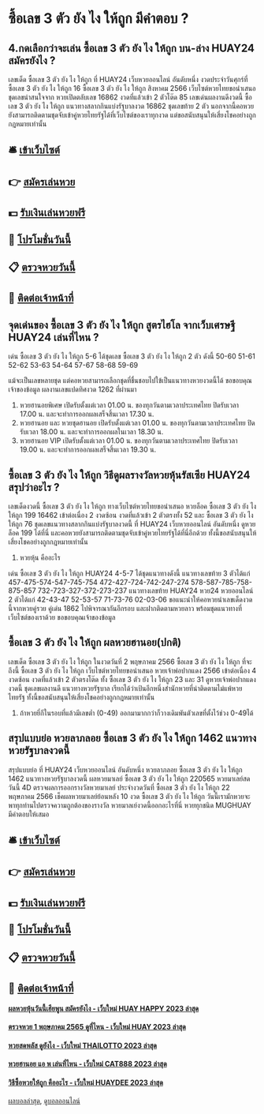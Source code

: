 # ซื้อเลข 3 ตัว ยัง ไง ให้ถูก มีคำตอบ ?
## 4.กดเลือกว่าจะเล่น ซื้อเลข 3 ตัว ยัง ไง ให้ถูก บน-ล่าง HUAY24 สมัครยังไง ?
เลขเด็ด ซื้อเลข 3 ตัว ยัง ไง ให้ถูก ที่ HUAY24 เว็บหวยออนไลน์ อันดับหนึ่ง งวดประจำวันศุกร์ที่ ซื้อเลข 3 ตัว ยัง ไง ให้ถูก 16 ซื้อเลข 3 ตัว ยัง ไง ให้ถูก สิงหาคม 2566 เว็บไซต์หวยไทยขอนำเสนอชุดเลขน่าสนใจจาก หวยเปิดตลับเลข 16862 งวดที่แล้วเข้า 2 ตัวโต๊ด 85 เลขเด่นผลงานดีงวดนี้ ซื้อเลข 3 ตัว ยัง ไง ให้ถูก แนวทางสลากกินแบ่งรัฐบาลงวด 16862 ชุดเลขท้าย 2 ตัว นอกจากนี้คอหวยยังสามารถติดตามชุดจับเข้าคู่หวยไทยรัฐได้ที่เว็บไซต์ของเราทุกงวด แต่ขอสนับสนุนให้เสี่ยงโชคอย่างถูกกฎหมายเท่านั้น

## 🛎 [เข้าเว็บไซต์](https://bit.ly/3BG5bNw)
## 👉 [สมัครเล่นหวย](https://bit.ly/3BG5bNw)
## 💵 [รับเงินเล่นหวยฟรี](https://bit.ly/3C3mvgS)
## 👑 [โปรโมชั่นวันนี้](https://bit.ly/3C3mvgS)
## 📋 [ตรวจหวยวันนี้](https://bit.ly/3C3mvgS)
## 📱 [ติดต่อเจ้าหน้าที่](https://bit.ly/3C3mvgS)

## จุดเด่นของ ซื้อเลข 3 ตัว ยัง ไง ให้ถูก สูตรไฮโล จากเว็บเศรษฐี HUAY24 เล่นที่ไหน ?
เด่น ซื้อเลข 3 ตัว ยัง ไง ให้ถูก 5-6 ได้ชุดเลข ซื้อเลข 3 ตัว ยัง ไง ให้ถูก 2 ตัว ดังนี้
50-60
51-61
52-62
53-63
54-64
57-67
58-68
59-69

แม้จะเป็นเลขหลายชุด แต่คอหวยสามารถเลือกชุดที่ชื่นชอบไปใข้เป็นแนวทางหวยงวดนี้ได้
ขอขอบคุณเจ้าของข้อมูล
ผลงานเลขแปดทิศงวด 1262 ที่ผ่านมา
1. หวยฮานอยพิเศษ เปิดรับตั้งแต่เวลา 01.00 น. ของทุกวันตามเวลาประเทศไทย ปิดรับเวลา 17.00 น. และจะทำการออกผลเสร็จสิ้นเวลา 17.30 น.
2. หวยฮานอย และ หวยชุดฮานอย เปิดรับตั้งแต่เวลา 01.00 น. ของทุกวันตามเวลาประเทศไทย ปิดรับเวลา 18.00 น. และจะทำการออกผลในเวลา 18.30 น.
3. หวยฮานอย VIP เปิดรับตั้งแต่เวลา 01.00 น. ของทุกวันตามเวลาประเทศไทย ปิดรับเวลา 19.00 น. และจะทำการออกผลเสร็จสิ้นเวลา 19.30 น.

## ซื้อเลข 3 ตัว ยัง ไง ให้ถูก วิธีดูผลรางวัลหวยหุ้นรัสเซีย HUAY24 สรุปว่าอะไร ?
เลขเด็ดงวดนี้ ซื้อเลข 3 ตัว ยัง ไง ให้ถูก ทางเว็บไซต์หวยไทยขอนำเสนอ หวยล็อค ซื้อเลข 3 ตัว ยัง ไง ให้ถูก 199 16462 เข้าต่อเนื่อง 2 งวดซ้อน งวดที่แล้วเข้า 2 ตัวตรงทั้ง 52 และ ซื้อเลข 3 ตัว ยัง ไง ให้ถูก 76 ชุดเลขแนวทางสลากกินแบ่งรัฐบาลงวดนี้ ที่ HUAY24 เว็บหวยออนไลน์ อันดับหนึ่ง ดูหวยล็อค 199 ได้ที่นี่ และคอหวยยังสามารถติดตามชุดจับเข้าคู่หวยไทยรัฐได้ที่นี่อีกด้วย ทั้งนี้ขอสนับสนุนให้เสี่ยงโชคอย่างถูกกฎหมายเท่านั้น
1. หวยหุ้น คืออะไร

เด่น ซื้อเลข 3 ตัว ยัง ไง ให้ถูก HUAY24 4-5-7 ได้ชุดแนวทางดังนี้
แนวทางเลขท้าย 3 ตัวได้แก่
457-475-574-547-745-754
472-427-724-742-247-274
578-587-785-758-875-857
732-723-327-372-273-237
แนวทางเลขท้าย HUAY24 หวย24 หวยออนไลน์ 2 ตัวได้แก่
42-43-47
52-53-57
71-73-76
02-03-06
ขอแนะนำให้คอหวยนำเลขเด็ดงวดนี้จากหวยคู่รวย คู่เด่น 1862 ไปพิจารณากันอีกรอบ และฝากติดตามหวยลาว พร้อมชุดแนวทางที่เว็บไซต์ของเราด้วย
ขอขอบคุณเจ้าของข้อมูล


## ซื้อเลข 3 ตัว ยัง ไง ให้ถูก ผลหวยฮานอย(ปกติ)
เลขเด็ด ซื้อเลข 3 ตัว ยัง ไง ให้ถูก ในงวดวันที่ 2 พฤษภาคม 2566 ซื้อเลข 3 ตัว ยัง ไง ให้ถูก ที่จะถึงนี้ ซื้อเลข 3 ตัว ยัง ไง ให้ถูก เว็บไซต์หวยไทยขอนำเสนอ หวยเจ้าพ่อปากแดง 2566 เข้าต่อเนื่อง 4 งวดซ้อน งวดที่แล้วเข้า 2 ตัวตรงโต๊ด ทั้ง ซื้อเลข 3 ตัว ยัง ไง ให้ถูก 23 และ 31 ดูหวยเจ้าพ่อปากแดงงวดนี้ ชุดเลขผลงานดี แนวทางหวยรัฐบาล เรียกได้ว่าเป้นอีกหนึ่งสำนักหวยที่น่าติดตามไม่แพ้หวยไทยรัฐ ทั้งนี้ขอสนับสนุนให้เสี่ยงโชคอย่างถูกกฎหมายเท่านั้น
1. ถ้าหวยยี่กีในรอบที่แล้วมีเลขต่ำ (0-49) ออกมามากกว่าก็วางเดิมพันตัวเลขที่ตั้งไว้ช่วง 0-49ได้

## สรุปแบบย่อ หวยลาภลอย ซื้อเลข 3 ตัว ยัง ไง ให้ถูก 1462 แนวทางหวยรัฐบาลงวดนี้
สรุปแบบย่อ ที่ HUAY24 เว็บหวยออนไลน์ อันดับหนึ่ง หวยลาภลอย ซื้อเลข 3 ตัว ยัง ไง ให้ถูก 1462 แนวทางหวยรัฐบาลงวดนี้ ผลหวยมาเลย์ ซื้อเลข 3 ตัว ยัง ไง ให้ถูก 220565 หวยมาเลย์สดวันนี้ 4D ตรวจผลการออกรางวัลหวยมาเลย์ ประจำงวดวันที่ ซื้อเลข 3 ตัว ยัง ไง ให้ถูก 22 พฤษภาคม 2566 เช็คผลหวยมาเลย์ย้อนหลัง 10 งวด ซื้อเลข 3 ตัว ยัง ไง ให้ถูก วันนี้เรามักหวยจะพาทุกท่านไปตรวจความถูกต้องของรางวัล หวยมาลเย์งวดนี้ออกอะไรที่นี่ หวยทุกชนิด MUGHUAY มีคำตอบให้เสมอ

## 🛎 [เข้าเว็บไซต์](https://bit.ly/3BG5bNw)
## 👉 [สมัครเล่นหวย](https://bit.ly/3BG5bNw)
## 💵 [รับเงินเล่นหวยฟรี](https://bit.ly/3C3mvgS)
## 👑 [โปรโมชั่นวันนี้](https://bit.ly/3C3mvgS)
## 📋 [ตรวจหวยวันนี้](https://bit.ly/3C3mvgS)
## 📱 [ติดต่อเจ้าหน้าที่](https://bit.ly/3C3mvgS)

#### [ผลหวยหุ้นวันนี้เฮียพูน สมัครยังไง - เว็บใหม่ HUAY HAPPY 2023 ล่าสุด](https://atom.io/themes/ผลหวยหุ้นวันนี้เฮียพูน%20สมัครยังไง%20-%20เว็บใหม่%20huay%20happy%202023%20ล่าสุด)
#### [ตรวจหวย 1 พฤษภาคม 2565 ดูที่ไหน - เว็บใหม่ HUAY 2023 ล่าสุด](https://atom.io/themes/ตรวจหวย%201%20พฤษภาคม%202565%20ดูที่ไหน%20-%20เว็บใหม่%20huay%202023%20ล่าสุด)
#### [หวยสดพลัส ดูยังไง - เว็บใหม่ THAILOTTO 2023 ล่าสุด](https://atom.io/themes/หวยสดพลัส%20ดูยังไง%20-%20เว็บใหม่%20thailotto%202023%20ล่าสุด)
#### [หวยฮานอย แอ พ เล่นที่ไหน - เว็บใหม่ CAT888 2023 ล่าสุด](https://atom.io/themes/หวยฮานอย%20แอ%20พ%20เล่นที่ไหน%20-%20เว็บใหม่%20cat888%202023%20ล่าสุด)
#### [วิธีซื้อหวยให้ถูก คืออะไร - เว็บใหม่ HUAYDEE 2023 ล่าสุด](https://atom.io/themes/วิธีซื้อหวยให้ถูก%20คืออะไร%20-%20เว็บใหม่%20huaydee%202023%20ล่าสุด)

[ผลบอลล่าสุด](https://siamsport.tv "ผลบอลล่าสุด"), [ดูบอลออนไลน์](https://siamsport.tv/ดูบอลสด "ดูบอลออนไลน์")